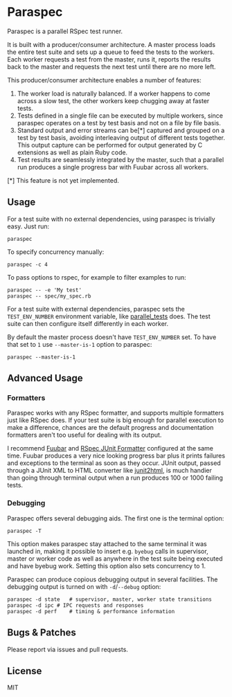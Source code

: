 # Paraspec

Paraspec is a parallel RSpec test runner.

It is built with a producer/consumer architecture. A master process loads
the entire test suite and sets up a queue to feed the tests to the workers.
Each worker requests a test from the master, runs it, reports the results
back to the master and requests the next test until there are no more left.

This producer/consumer architecture enables a number of features:

1. The worker load is naturally balanced. If a worker happens to come across
a slow test, the other workers keep chugging away at faster tests.
2. Tests defined in a single file can be executed by multiple workers,
since paraspec operates on a test by test basis and not on a file by file basis.
3. Standard output and error streams can be[*] captured and grouped on a
test by test basis, avoiding interleaving output of different tests together.
This output capture can be performed for output generated by C extensions
as well as plain Ruby code.
4. Test results are seamlessly integrated by the master, such that
a parallel run produces a single progress bar with Fuubar across all workers.

[*] This feature is not yet implemented.

## Usage

For a test suite with no external dependencies, using paraspec is
trivially easy. Just run:

    paraspec

To specify concurrency manually:

    paraspec -c 4

To pass options to rspec, for example to filter examples to run:

    paraspec -- -e 'My test'
    paraspec -- spec/my_spec.rb

For a test suite with external dependencies, paraspec sets the
`TEST_ENV_NUMBER` environment variable, like
[parallel_tests](https://github.com/grosser/parallel_tests) does.
The test suite can then configure itself differently in each worker.

By default the master process doesn't have `TEST_ENV_NUMBER` set.
To have that set to `1` use `--master-is-1` option to paraspec:

    paraspec --master-is-1

## Advanced Usage

### Formatters

Paraspec works with any RSpec formatter, and supports multiple formatters
just like RSpec does. If your test suite is big enough for parallel execution
to make a difference, chances are the default progress and documentation
formatters aren't too useful for dealing with its output.

I recommend [Fuubar](https://github.com/thekompanee/fuubar) and
[RSpec JUnit Formatter](https://github.com/sj26/rspec_junit_formatter)
configured at the same time. Fuubar produces a very nice looking progress bar
plus it prints failures and exceptions to the terminal as soon as they
occur. JUnit output, passed through a JUnit XML to HTML converter like
[junit2html](https://gitlab.com/inorton/junit2html), is much handier
than going through terminal output when a run produces 100 or 1000
failing tests.

### Debugging

Paraspec offers several debugging aids. The first one is the terminal option:

    paraspec -T

This option makes paraspec stay attached to the same terminal it was
launched in, making it possible to insert e.g. `byebug` calls in supervisor,
master or worker code as well as anywhere in the test suite being executed
and have byebug work. Setting this option also sets concurrency to 1.

Paraspec can produce copious debugging output in several facilities.
The debugging output is turned on with `-d`/`--debug` option:

    paraspec -d state	# supervisor, master, worker state transitions
    paraspec -d ipc	# IPC requests and responses
    paraspec -d perf	# timing & performance information

## Bugs & Patches

Please report via issues and pull requests.

## License

MIT
